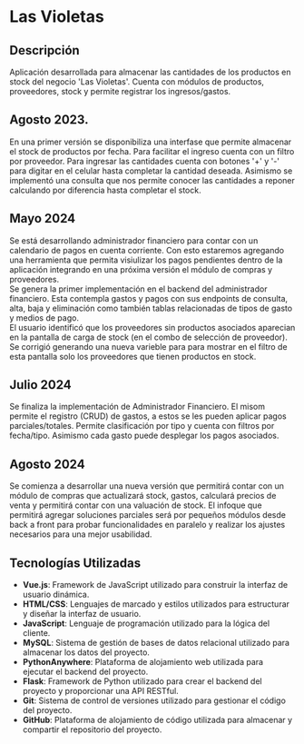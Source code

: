 # Las Violetas

## Descripción
Aplicación desarrollada para almacenar las cantidades de los productos en stock del negocio 'Las Violetas'.
Cuenta con módulos de productos, proveedores, stock y permite registrar los ingresos/gastos.

## Agosto 2023.
En una primer versión se disponibiliza una interfase que permite almacenar el stock de productos por fecha. 
Para facilitar el ingreso cuenta con un filtro por proveedor. 
Para ingresar las cantidades cuenta con botones '+' y '-' para digitar en el celular hasta completar la cantidad deseada.
Asimismo se implementó una consulta que nos permite conocer las cantidades a reponer calculando por diferencia hasta completar el stock.

## Mayo 2024
Se está desarrollando administrador financiero para contar con un calendario de pagos en cuenta corriente. Con esto estaremos agregando una herramienta que permita visiulizar los pagos pendientes dentro de la aplicación integrando en una próxima versión el módulo de compras y proveedores.<br>
Se genera la primer implementación en el backend del administrador financiero. Esta contempla gastos y pagos con sus endpoints de consulta, alta, baja y eliminación como también tablas relacionadas de tipos de gasto y medios de pago.
<br>
El usuario identificó que los proveedores sin productos asociados aparecian en la pantalla de carga de stock (en el combo de selección de proveedor). Se corrigió generando una nueva varieble para para mostrar en el filtro de esta pantalla solo los proveedores que tienen productos en stock.

## Julio 2024
Se finaliza la implementación de Administrador Financiero. El misom permite el registro (CRUD) de gastos, a estos se les pueden aplicar pagos parciales/totales. Permite clasificación por tipo y cuenta con filtros por fecha/tipo. Asimismo cada gasto puede desplegar los pagos asociados.

## Agosto 2024
Se comienza a desarrollar una nueva versión que permitirá contar con un módulo de compras que actualizará stock, gastos, calculará precios de venta y permitirá contar con una valuación de stock.
El infoque que permitirá agregar soluciones parciales será por pequeños módulos desde back a front para probar funcionalidades en paralelo y realizar los ajustes necesarios para una mejor usabilidad.

## Tecnologías Utilizadas
- **Vue.js**: Framework de JavaScript utilizado para construir la interfaz de usuario dinámica.
- **HTML/CSS**: Lenguajes de marcado y estilos utilizados para estructurar y diseñar la interfaz de usuario.
- **JavaScript**: Lenguaje de programación utilizado para la lógica del cliente.
- **MySQL**: Sistema de gestión de bases de datos relacional utilizado para almacenar los datos del proyecto.
- **PythonAnywhere**: Plataforma de alojamiento web utilizada para ejecutar el backend del proyecto.
- **Flask**: Framework de Python utilizado para crear el backend del proyecto y proporcionar una API RESTful.
- **Git**: Sistema de control de versiones utilizado para gestionar el código del proyecto.
- **GitHub**: Plataforma de alojamiento de código utilizada para almacenar y compartir el repositorio del proyecto.

